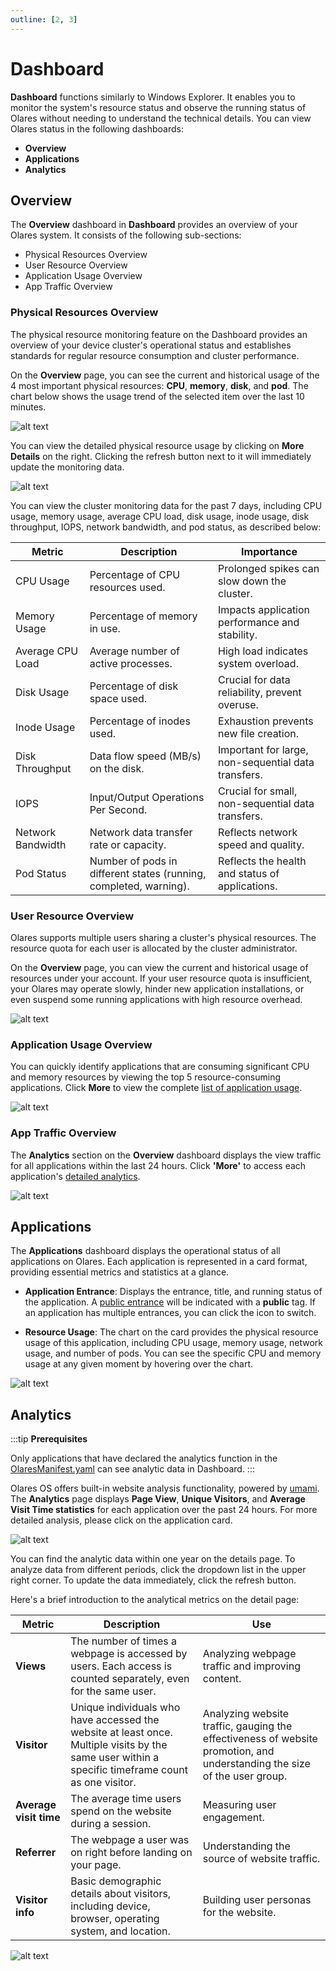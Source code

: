 ```yaml
---
outline: [2, 3]
---
```


# Dashboard

**Dashboard** functions similarly to Windows Explorer. It enables you to monitor the system's resource status and observe the running status of Olares without needing to understand the technical details. You can view Olares status in the following dashboards:

- **Overview**
- **Applications**
- **Analytics**

## Overview

The **Overview** dashboard in **Dashboard** provides an overview of your Olares system. It consists of the following sub-sections: 


- Physical Resources Overview
- User Resource Overview
- Application Usage Overview
- App Traffic Overview

### Physical Resources Overview

The physical resource monitoring feature on the Dashboard provides an overview of your device cluster's operational status and establishes standards for regular resource consumption and cluster performance.

On the **Overview** page, you can see the current and historical usage of the 4 most important physical resources: **CPU**, **memory**, **disk**, and **pod**. The chart below shows the usage trend of the selected item over the last 10 minutes. 

![alt text](/images/how-to/olares/dashboard/overview.jpg)


You can view the detailed physical resource usage by clicking on **More Details** on the right. Clicking the refresh button next to it will immediately update the monitoring data.


![alt text](/images/how-to/olares/dashboard/resource-detail.jpg)

You can view the cluster monitoring data for the past 7 days, including CPU usage, memory usage, average CPU load, disk usage, inode usage, disk throughput, IOPS, network bandwidth, and pod status, as described below:

| Metric | Description | Importance |
|---|---|---|
| CPU Usage | Percentage of CPU resources used. | Prolonged spikes can slow down the cluster. |
| Memory Usage | Percentage of memory in use. | Impacts application performance and stability. |
| Average CPU Load | Average number of active processes. | High load indicates system overload. |
| Disk Usage | Percentage of disk space used. | Crucial for data reliability, prevent overuse. |
| Inode Usage | Percentage of inodes used. | Exhaustion prevents new file creation. |
| Disk Throughput | Data flow speed (MB/s) on the disk. | Important for large, non-sequential data transfers. |
| IOPS | Input/Output Operations Per Second. | Crucial for small, non-sequential data transfers. |
| Network Bandwidth | Network data transfer rate or capacity. | Reflects network speed and quality. |
| Pod Status | Number of pods in different states (running, completed, warning). | Reflects the health and status of applications. |

### User Resource Overview

Olares supports multiple users sharing a cluster's physical resources. The resource quota for each user is allocated by the cluster administrator.

On the **Overview** page, you can view the current and historical usage of resources under your account. If your user resource quota is insufficient, your Olares may operate slowly, hinder new application installations, or even suspend some running applications with high resource overhead.

![alt text](/images/how-to/olares/dashboard/user-usage.jpg)

### Application Usage Overview

You can quickly identify applications that are consuming significant CPU and memory resources by viewing the top 5 resource-consuming applications. Click **More** to view the complete [list of application usage](#application).

![alt text](/images/how-to/olares/dashboard/usage-ranking.jpg)

### App Traffic Overview

The **Analytics** section on the **Overview** dashboard displays the view traffic for all applications within the last 24 hours. Click **'More'** to access each application's [detailed analytics](#analytics).

![alt text](/images/how-to/olares/dashboard/analytics.jpg)

## Applications 

The **Applications** dashboard displays the operational status of all applications on Olares. Each application is represented in a card format, providing essential metrics and statistics at a glance.

- **Application Entrance**: Displays the entrance, title, and running status of the application. A [public entrance](../../../overview/olares/network.md#public-entrance) will be indicated with a **public** tag. If an application has multiple entrances, you can click the icon to switch.

- **Resource Usage**: The chart on the card provides the physical resource usage of this application, including CPU usage, memory usage, network usage, and number of pods. You can see the specific CPU and memory usage at any given moment by hovering over the chart.

![alt text](/images/how-to/olares/dashboard/applications.jpg)


## Analytics

:::tip 
**Prerequisites**

Only applications that have declared the analytics function in the [OlaresManifest.yaml](../../../developer/develop/package/manifest.md#analytics) can see analytic data in Dashboard.
:::

Olares OS offers built-in website analysis functionality, powered by [umami](https://umami.is/). The **Analytics** page displays **Page View**, **Unique Visitors**, and **Average Visit Time statistics** for each application over the past 24 hours. For more detailed analysis, please click on the application card.

![alt text](/images/how-to/olares/dashboard/analytics-2.jpg)

You can find the analytic data within one year on the details page. To analyze data from different periods, click the dropdown list in the upper right corner. To update the data immediately, click the refresh button.

Here's a brief introduction to the analytical metrics on the detail page:

| Metric | Description | Use |
|---|---|---|
| **Views** | The number of times a webpage is accessed by users. Each access is counted separately, even for the same user. | Analyzing webpage traffic and improving content. |
| **Visitor** | Unique individuals who have accessed the website at least once. Multiple visits by the same user within a specific timeframe count as one visitor. | Analyzing website traffic, gauging the effectiveness of website promotion, and understanding the size of the user group. |
| **Average visit time** | The average time users spend on the website during a session. | Measuring user engagement. |
| **Referrer** | The webpage a user was on right before landing on your page. | Understanding the source of website traffic. |
| **Visitor info** | Basic demographic details about visitors, including device, browser, operating system, and location. | Building user personas for the website. | 

![alt text](/images/how-to/olares/dashboard/analytics-3.jpg)
